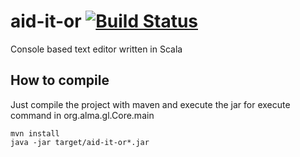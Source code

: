aid-it-or  [![Build Status](https://travis-ci.org/masterALMA2016/aid-it-or.svg?branch=master)](https://travis-ci.org/masterALMA2016/aid-it-or)
=========

Console based text editor written in Scala

How to compile
-------------

Just compile the project with maven and execute the jar for execute command in org.alma.gl.Core.main

```
mvn install
java -jar target/aid-it-or*.jar
```
